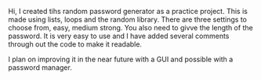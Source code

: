 Hi, 
I created tihs random password generator as a practice project. This is made using lists, loops and the random library. 
There are three settings to choose from, easy, medium strong. You also need to givve the length of the password. 
It is very easy to use and I have added several comments through out the code to make it readable.

I plan on improving it in the near future with a GUI and possible with a password manager.
